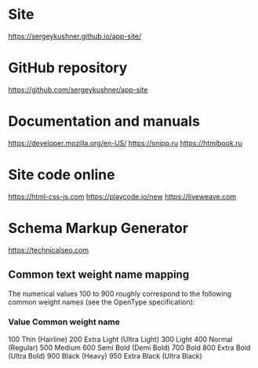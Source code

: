 # Site
https://sergeykushner.github.io/app-site/

# GitHub repository
https://github.com/sergeykushner/app-site

# Documentation and manuals
https://developer.mozilla.org/en-US/
https://snipp.ru
https://htmlbook.ru

# Site code online
https://html-css-js.com
https://playcode.io/new
https://liveweave.com

# Schema Markup Generator
https://technicalseo.com

## Common text weight name mapping
The numerical values 100 to 900 roughly correspond to the following common weight names (see the OpenType specification):

### Value    Common weight name
100    Thin (Hairline)
200    Extra Light (Ultra Light)
300    Light
400    Normal (Regular)
500    Medium
600    Semi Bold (Demi Bold)
700    Bold
800    Extra Bold (Ultra Bold)
900    Black (Heavy)
950    Extra Black (Ultra Black)
